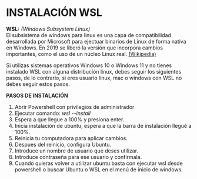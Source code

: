 # INSTALACIÓN WSL
**WSL:** _(Windows Subsystem Linux)_  
El subsistema de windows para linux es una capa de compatibilidad desarrollada por Microsoft para ejectuar binarios de Linux de forma nativa en Windows.  En 2019 se liberó la versión que incorpora cambios importantes, como el uso de un núcleo Linux real. [(Wikipedia)](https://es.wikipedia.org/wiki/Subsistema_de_Windows_para_Linux)
  
Si utilizas sistemas operativos Windows 10 o Windows 11 y no tienes instalado WSL con alguna distribución linux, debes seguir los siguientes pasos, de lo contrario, si eres usuario linux, mac o windows con WSL no debes seguir estos pasos.  
  
**PASOS DE INSTALACIÓN**
1. Abrir Powershell con privilegios de administrador  
2. Ejecutar comando: _wsl --install_ 
3. Espera a que llegue a 100% y presiona enter.  
4. Inicia instalación de ubuntu, espera a que la barra de instalación llegué a 100%.  
5. Reinicia tu computadora para aplicar cambios.  
6. Despues del reinicio, configura Ubuntu.
7. Introduce un nombre de usuario que deses utilizar.
8. Introduce contraseña para ese usuario y confirmala.
9. Cuando quieras volver a utilizar ubuntu basta con ejecutar wsl desde powershell o buscar Ubuntu o WSL en el menú de inicio de windows.
